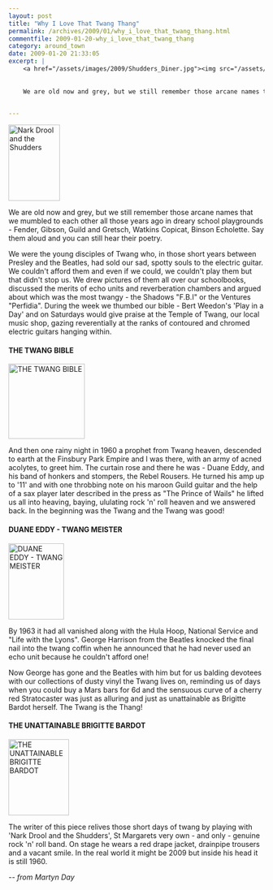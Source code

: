 ```yaml
---
layout: post
title: "Why I Love That Twang Thang"
permalink: /archives/2009/01/why_i_love_that_twang_thang.html
commentfile: 2009-01-20-why_i_love_that_twang_thang
category: around_town
date: 2009-01-20 21:33:05
excerpt: |
    <a href="/assets/images/2009/Shudders_Diner.jpg"><img src="/assets/images/2009/Shudders_Diner-thumb.jpg" width="101" height="150" alt="Nark Drool and the Shudders" class="photo right"  /></a>
    
    
    We are old now and grey, but we still remember those arcane names that we mumbled to each other all those years ago in dreary school playgrounds - Fender, Gibson, Guild and Gretsch, Watkins Copicat, Binson Echolette. Say them aloud and you can still hear their poetry.
    

---
```


<a href="/assets/images/2009/Shudders_Diner.jpg"><img src="/assets/images/2009/Shudders_Diner-thumb.jpg" width="101" height="150" alt="Nark Drool and the Shudders" class="photo right"  /></a>

We are old now and grey, but we still remember those arcane names that we mumbled to each other all those years ago in dreary school playgrounds - Fender, Gibson, Guild and Gretsch, Watkins Copicat, Binson Echolette. Say them aloud and you can still hear their poetry.

We were the young disciples of Twang who, in those short years between Presley and the Beatles, had sold our sad, spotty souls to the electric guitar. We couldn't afford them and even if we could, we couldn't play them but that didn't stop us. We drew pictures of them all over our schoolbooks, discussed the merits of echo units and reverberation chambers and argued about which was the most twangy - the Shadows "F.B.I" or the Ventures "Perfidia". During the week we thumbed our bible - Bert Weedon's 'Play in a Day' and on Saturdays would give praise at the Temple of Twang, our local music shop, gazing reverentially at the ranks of contoured and chromed electric guitars hanging within.

#### THE TWANG BIBLE

<a href="/assets/images/2009/play-in-a-day.jpg"><img src="/assets/images/2009/play-in-a-day-thumb.jpg" width="150" height="148" alt="THE TWANG BIBLE"  class="photo right" /></a>

And then one rainy night in 1960 a prophet from Twang heaven, descended to earth at the Finsbury Park Empire and I was there, with an army of acned acolytes, to greet him. The curtain rose and there he was - Duane Eddy, and his band of honkers and stompers, the Rebel Rousers. He turned his amp up to '11' and with one throbbing note on his maroon Guild guitar and the help of a sax player later described in the press as "The Prince of Wails" he lifted us all into heaving, baying, ululating rock 'n' roll heaven and we answered back. In the beginning was the Twang and the Twang was good!

#### DUANE EDDY - TWANG MEISTER

<a href="/assets/images/2009/DUANE-EDDY.jpg"><img src="/assets/images/2009/DUANE-EDDY-thumb.jpg" width="109" height="150" alt="DUANE EDDY - TWANG MEISTER" class="photo right"  /></a>

By 1963 it had all vanished along with the Hula Hoop, National Service and "Life with the Lyons". George Harrison from the Beatles knocked the final nail into the twang coffin when he announced that he had never used an echo unit because he couldn't afford one!

Now George has gone and the Beatles with him but for us balding devotees with our collections of dusty vinyl the Twang lives on, reminding us of days when you could buy a Mars bars for 6d and the sensuous curve of a cherry red Stratocaster was just as alluring and just as unattainable as Brigitte Bardot herself. The Twang is the Thang!

#### THE UNATTAINABLE BRIGITTE BARDOT

<a href="/assets/images/2009/Brigitte-Bardot.jpg"><img src="/assets/images/2009/Brigitte-Bardot-thumb.jpg" width="119" height="150" alt="THE UNATTAINABLE BRIGITTE BARDOT" class="photo right" /></a>

The writer of this piece relives those short days of twang by playing with 'Nark Drool and the Shudders', St Margarets very own - and only - genuine rock 'n' roll band. On stage he wears a red drape jacket, drainpipe trousers and a vacant smile. In the real world it might be 2009 but inside his head it is still 1960.

<cite>-- from Martyn Day</cite>
